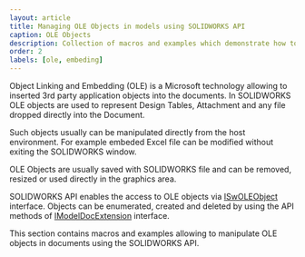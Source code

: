 ```yaml
---
layout: article
title: Managing OLE Objects in models using SOLIDWORKS API
caption: OLE Objects
description: Collection of macros and examples which demonstrate how to work with different embedded OLE objects (design table, attachment etc.) using SOLIDWORKS API
order: 2
labels: [ole, embeding]
---
```

Object Linking and Embedding (OLE) is a Microsoft technology allowing to inserted 3rd party application objects into the documents. In SOLIDWORKS OLE objects are used to represent Design Tables, Attachment and any file dropped directly into the Document.

Such objects usually can be manipulated directly from the host environment. For example embeded Excel file can be modified without exiting the SOLIDWORKS window.

OLE Objects are usually saved with SOLIDWORKS file and can be removed, resized or used directly in the graphics area.

SOLIDWORKS API enables the access to OLE objects via [ISwOLEObject](http://help.solidworks.com/2018/english/api/sldworksapi/SOLIDWORKS.Interop.sldworks~SOLIDWORKS.Interop.sldworks.ISwOLEObject.html) interface. Objects can be enumerated, created and deleted by using the API methods of [IModelDocExtension](http://help.solidworks.com/2018/english/api/sldworksapi/SolidWorks.Interop.sldworks~SolidWorks.Interop.sldworks.IModelDocExtension.html) interface.

This section contains macros and examples allowing to manipulate OLE objects in documents using the SOLIDWORKS API.